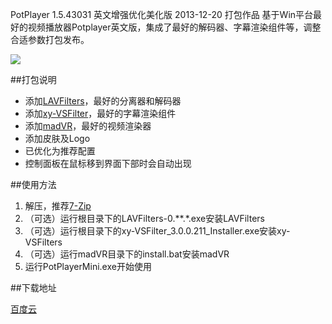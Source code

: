 PotPlayer 1.5.43031 英文增强优化美化版
2013-12-20
打包作品
基于Win平台最好的视频播放器Potplayer英文版，集成了最好的解码器、字幕渲染组件等，调整合适参数打包发布。

![](/image/0001.png)

##打包说明

- 添加[LAVFilters](http://forum.doom9.org/showthread.php?t=156191)，最好的分离器和解码器
- 添加[xy-VSFilter](https://code.google.com/p/xy-vsfilter/)，最好的字幕渲染组件
- 添加[madVR](http://forum.doom9.org/showthread.php?t=146228)，最好的视频渲染器
- 添加皮肤及Logo
- 已优化为推荐配置
- 控制面板在鼠标移到界面下部时会自动出现

##使用方法

1. 解压，推荐[7-Zip](http://www.7-zip.org/)
2. （可选）运行根目录下的LAVFilters-0.**.*.exe安装LAVFilters
3. （可选）运行根目录下的xy-VSFilter_3.0.0.211_Installer.exe安装xy-VSFilters
4. （可选）运行madVR目录下的install.bat安装madVR
5. 运行PotPlayerMini.exe开始使用

##下载地址

[百度云](/go/potplayer)
